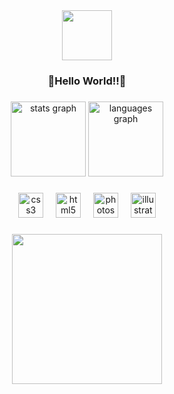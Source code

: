 <div align="center">
  <img height="80" src="https://i.ibb.co/16TYMnm/Welcome-12-10-2024.gif"  />
</div>

###

<h3 align="center">🌸Hello World!!🌸</h3>

###

<div align="center">
  <img src="https://github-readme-stats.vercel.app/api?username=BeatrizSereno&hide_title=true&hide_rank=false&show_icons=true&include_all_commits=true&count_private=true&disable_animations=false&theme=bear&locale=en&hide_border=false&order=1" height="120" alt="stats graph"  />
  <img src="https://github-readme-stats.vercel.app/api/top-langs?username=BeatrizSereno&locale=en&hide_title=false&layout=compact&card_width=320&langs_count=5&theme=bear&hide_border=false&order=2" height="120" alt="languages graph"  />
</div>

###

<div align="center">
  <img src="https://cdn.jsdelivr.net/gh/devicons/devicon/icons/css3/css3-original.svg" height="40" alt="css3 logo"  />
  <img width="12" />
  <img src="https://cdn.jsdelivr.net/gh/devicons/devicon/icons/html5/html5-original.svg" height="40" alt="html5 logo"  />
  <img width="12" />
  <img src="https://cdn.jsdelivr.net/gh/devicons/devicon/icons/photoshop/photoshop-plain.svg" height="40" alt="photoshop logo"  />
  <img width="12" />
  <img src="https://cdn.jsdelivr.net/gh/devicons/devicon/icons/illustrator/illustrator-plain.svg" height="40" alt="illustrator logo"  />
</div>

###

<div align="center">
  <img height="240" src="https://i.ibb.co/gdWHBjH/personagem-gif-eu.gif"  />
</div>

###
